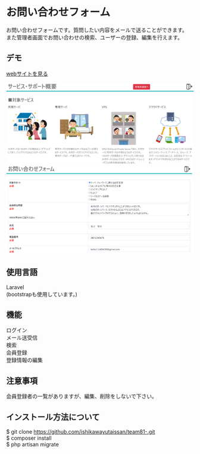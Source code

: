 ﻿# お問い合わせフォーム
 お問い合わせフォームです。質問したい内容をメールで送ることができます。<br/>
 また管理者画面でお問い合わせの検索、ユーザーの登録、編集を行えます。
 
## デモ
[webサイトを見る](https://www.you01haya.shop)
 
<div align="center">
<img src="./team2.png" alt="ホーム画面">
</div>

<div align="center">
<img src="./team.png" alt="お問い合わせ画面">
</div>
 
## 使用言語
Laravel <br/>
(bootstrapも使用しています。)
　
## 機能
ログイン<br/>
メール送受信<br/>
検索<br/>
会員登録<br/>
登録情報の編集<br/>

  
## 注意事項
会員登録者の一覧がありますが、編集、削除をしないで下さい。

## インストール方法について

$ git clone https://github.com/ishikawayutaissan/team81-.git  <br/>
$ composer install  <br/>
$ php artisan migrate<br/>
